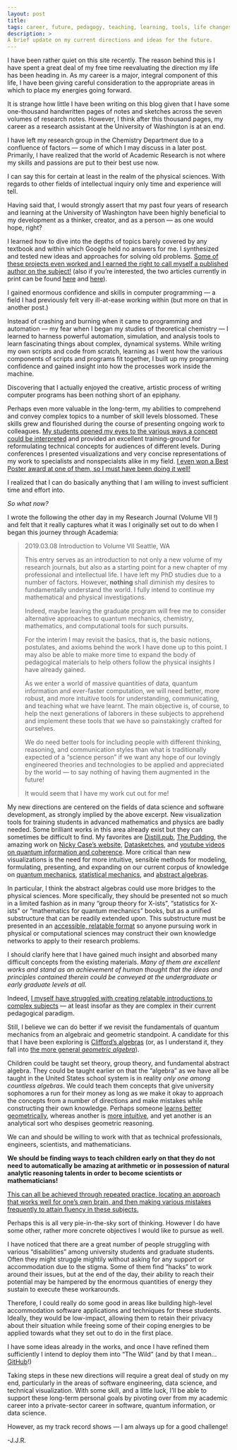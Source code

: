 ```yaml
---
layout: post
title:
tags: career, future, pedagogy, teaching, learning, tools, life changes
description: >
A brief update on my current directions and ideas for the future.
---
```

I have been rather quiet on this site recently. The reason behind this is I have spent a great deal of my free time reevaluating the direction my life has been heading in. As my career is a major, integral component of this life, I have been giving careful consideration to the appropriate areas in which to place my energies going forward.

It is strange how little I have been writing on this blog given that I have some one-thousand  handwritten pages of notes and sketches across the seven volumes of research notes. However, I think after this thousand pages, my career as a research assistant at the University of Washington is at an end. 

I have left my research group in the Chemistry Department due to a confluence of factors — some of which I may discuss in a later post. Primarily, I have realized that the world of Academic Research is not where my skills and passions are put to their best use now.

I can say this for certain at least in the realm of the physical sciences. With regards to other fields of intellectual inquiry only time and experience will tell. 

Having said that, I would strongly assert that my past four years of research and learning at the University of Washington have been highly beneficial to my development as a thinker, creator, and as a person — as one would hope, right? 

I learned how to dive into the depths of topics barely covered by any textbook and within which Google held no answers for me. I synthesized and tested new ideas and approaches for solving old problems. [Some of these projects even worked and I earned the right to call myself a published author on the subject!](https://jjradler.github.io/writings/#in-print) (also if you’re interested, the two articles currently  in print can be found [here](https://pubs.acs.org/doi/10.1021/acs.jpca.8b01352) and [here](https://pubs.acs.org/doi/10.1021/acs.jpca.6b12099)).

I gained enormous confidence and skills in computer programming — a field I had previously felt very ill-at-ease working within (but more on that in another post.) 

Instead of crashing and burning when it came to programming and automation — my fear when I began my studies of theoretical chemistry — I learned to harness powerful automation, simulation, and analysis tools to learn fascinating things about complex, dynamical systems. While writing my own scripts and code from scratch, learning as I went how the various components of scripts and programs fit together,  I built up my programming confidence and gained insight into how the processes work inside the machine.

Discovering that I actually enjoyed the creative, artistic process of writing computer programs has been nothing short of an epiphany.

Perhaps even more valuable in the long-term, my abilities to comprehend and convey complex topics to a number of skill levels blossomed. These skills grew and flourished during the course of presenting ongoing work to colleagues. [My students opened my eyes to the various ways a concept could be interpreted](https://jjradler.github.io/blog/2019-01-16-sigfigs/) and provided an excellent training-ground for reformulating technical concepts for audiences of different levels. During conferences I presented visualizations and very concise representations of my work to specialists and nonspecialsts alike in my field. [I even won a Best Poster award at one of them, so I must have been doing it well!](https://www.newswise.com/doescience/?article_id=684936&returnurl=aHR0cHM6Ly93d3cubmV3c3dpc2UuY29tL2FydGljbGVzL2xpc3Q=) 

I realized that I can do basically anything that I am willing to invest sufficient time and effort into. 

*So what now?*

I wrote the following the other day in my Research Journal (Volume VII !) and felt that it really captures what it was I originally set out to do when I began this journey through Academia:

> 2019.03.08	Introduction to Volume VII	Seattle, WA
>
> This entry serves as an introduction to not only a new volume of my research journals, but also as a starting point for a new chapter of my professional and intellectual life. I have left my PhD studies due to a number of factors. However, **nothing** shall diminish my desires to fundamentally understand the world. I fully intend to continue my mathematical and physical investigations. 
>
> Indeed, maybe leaving the graduate program will free me to consider alternative approaches to quantum mechanics, chemistry, mathematics, and computational tools for such pursuits. 
>
> For the interim I may revisit the basics, that is, the basic notions, postulates, and axioms behind the work I have done up to this point. I may also be able to make more time to expand the body of pedagogical materials to help others follow the physical insights I have already gained. 
>
> As we enter a world of massive quantities of data, quantum information and ever-faster computation, we will need better, more robust, and more intuitive tools for understanding, communicating, and teaching what we have learnt. The main objective is, of course, to help the next generations of laborers in these subjects to apprehend and implement these tools that we have so painstakingly crafted for ourselves. 
>
> We do need better tools for including people with different thinking, reasoning, and communication styles than what is traditionally expected of a “science person” if we want any hope of our lovingly engineered theories and technologies to be applied and appreciated by the world — to say nothing of having them augmented in the future! 
>
> It would seem that I have my work cut out for me! 

My new directions are centered on the fields of data science and software development, as strongly implied by the above excerpt. New visualization tools for training students in advanced mathematics and physics are badly needed. Some brilliant works in this area already exist but they can sometimes be difficult to find. My favorites are [Distill.pub](distill.pub), [The Pudding](pudding.cool), the amazing work on [Nicky Case’s website](ncase.me), [Datasketches](datasketch.es), and [youtube videos on quantum information and coherence](https://www.youtube.com/watch?v=tAIC-FkE2rs). More critical than new visualizations is the need for more intuitive, sensible methods for modeling, formulating, presenting, and expanding on our current corpus of knowledge on [quantum mechanics](http://quantumgame.io/), [statistical mechanics](https://manytinythings.github.io/), and [abstract algebras](http://marctenbosch.com/quaternions/). 

In particular, I think the abstract algebras could use more bridges to the physical sciences. More specifically, they should be presented not so much in a limited fashion as in many “group theory for X-ists”, “statistics for X-ists" or “mathematics for quantum mechanics” books, but as a unified substructure that can be readily extended upon. This substructure must be presented in an [accessible, relatable format](https://explorabl.es/reading/) so anyone pursuing work in physical or computational sciences may construct their own knowledge networks to apply to their research problems. 

I should clarify here that I have gained much insight and absorbed many difficult concepts from the existing materials. *Many of them are excellent works and stand as an achievement of human thought that the ideas and principles contained therein could be conveyed at the undergraduate or early graduate levels at all.* 

Indeed, [I myself have struggled with creating relatable introductions to complex subjects](https://github.com/jjradler/writings/blob/master/jjr_mixed_quantum_classical.pdf) — at least insofar as they are complex in their current pedagogical paradigm.

Still, I believe we can do better if we revisit the fundamentals of quantum mechanics from an algebraic and geometric standpoint. A candidate for this that I have been exploring is [Clifford’s algebras](https://slehar.wordpress.com/2014/03/18/clifford-algebra-a-visual-introduction/) (or, as I understand it, they fall into [the more general *geometric algebra*](http://geocalc.clas.asu.edu/pdf/PrimerGeometricAlgebra.pdf)). 

Children could be taught set theory, group theory, and fundamental abstract algebra. They could be taught earlier on that the “algebra” as we have all be taught in the United States school system is in reality *only one among countless algebras*. We could teach them concepts that give university sophomores a run for their money as long as we make it okay to approach the concepts from a number of directions and make mistakes while constructing their own knowledge. Perhaps someone [learns better geometrically](https://explorabl.es/math/), whereas another is [more intuitive](http://worrydream.com/KillMath/), and yet another is an analytical sort who despises geometric reasoning. 

We can and should be willing to work with that as technical professionals, engineers, scientists, and mathematicians. 

**We should be finding ways to teach children early on that they do not need to automatically be amazing at arithmetic or in possession of natural analytic reasoning talents in order to become scientists or mathematicians!** 

[This can all be achieved through repeated practice, locating an approach that works well for one’s own brain, and then making various mistakes frequently to attain fluency in these subjects.](http://nautil.us/issue/17/big-bangs/how-i-rewired-my-brain-to-become-fluent-in-math)

Perhaps this is all very pie-in-the-sky sort of thinking. However I do have some other, rather more concrete objectives I would like to pursue as well. 

I have noticed that there are a great number of people struggling with various “disabilities” among university students and graduate students. Often they might struggle mightily without asking for any support or accommodation due to the stigma. Some of them find “hacks” to work around their issues, but at the end of the day, their ability to reach their potential may be hampered by the enormous quantities of energy they sustain to execute these workarounds. 

Therefore, I could really do some good in areas like building high-level accommodation software applications and techniques for these students. Ideally, they would be low-impact, allowing them to retain their privacy about their situation while freeing some of their coping energies to be applied towards what they set out to do in the first place.

I have some ideas already in the works, and once I have refined them sufficiently I intend to deploy them into “The Wild” (and by that I mean… [GitHub](https://github.com/jjradler)!)

Taking steps in these new directions will require a great deal of study on my end, particularly in the areas of software engineering, data science, and technical visualization. With some skill, and a little luck, I’ll be able to support these long-term personal goals by pivoting over from my academic career into a private-sector career in software, quantum information, or data science. 

However, as my track record shows — I am always up for a good challenge! 

-J.J.R.